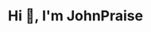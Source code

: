 <h1 align="center">Hi 👋, I'm JohnPraise</h1>

<!--- 👋 Hi, I’m @JohnPraise247
- 👀 I’m interested in coding and 3d animations
- 🌱 I’m currently learning Blender
- 📫 How to reach me (jpraise247@gmail.com)


<mJohnPraise247/JohnPraise247 is a ✨ special ✨ repository because its `README.md` (this file) appears on your GitHub profile.
Be Nice!
You can click the Preview link to take a look at your changes.
---> 
